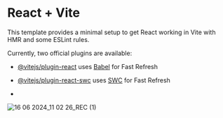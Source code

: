 # React + Vite

This template provides a minimal setup to get React working in Vite with HMR and some ESLint rules.

Currently, two official plugins are available:

- [@vitejs/plugin-react](https://github.com/vitejs/vite-plugin-react/blob/main/packages/plugin-react/README.md) uses [Babel](https://babeljs.io/) for Fast Refresh
- [@vitejs/plugin-react-swc](https://github.com/vitejs/vite-plugin-react-swc) uses [SWC](https://swc.rs/) for Fast Refresh

- 
![16 06 2024_11 02 26_REC (1)](https://github.com/para-commando/Force-one-Vault/assets/123434846/35ec56a3-ee93-4780-94df-5b2bb3e37c8c)
